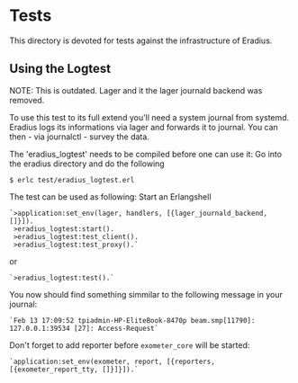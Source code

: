 # Tests

This directory is devoted for tests against the infrastructure of Eradius.

## Using the Logtest

NOTE: This is outdated. Lager and it the lager journald backend was removed.

To use this test to its full extend you'll need a system journal from systemd.
Eradius logs its informations via lager and forwards it to journal.
You can then - via journalctl - survey the data.

The 'eradius_logtest' needs to be compiled before one can use it:
Go into the eradius directory and do the following

  `$ erlc test/eradius_logtest.erl`

The test can be used as following:
Start an Erlangshell

    `>application:set_env(lager, handlers, [{lager_journald_backend, []}]).
     >eradius_logtest:start().
     >eradius_logtest:test_client().
     >eradius_logtest:test_proxy().`

or

    `>eradius_logtest:test().`


You now should find something simmilar to the following message in your journal:

    `Feb 13 17:09:52 tpiadmin-HP-EliteBook-8470p beam.smp[11790]: 127.0.0.1:39534 [27]: Access-Request`

Don't forget to add reporter before `exometer_core` will be started:

	`application:set_env(exometer, report, [{reporters, [{exometer_report_tty, []}]}]).`
